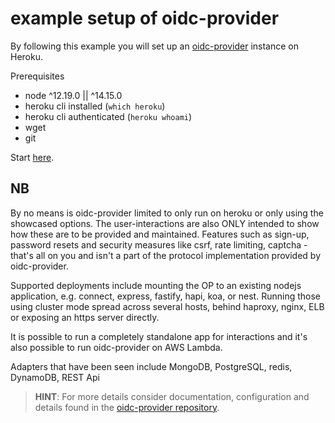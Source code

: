 # example setup of oidc-provider

By following this example you will set up an [oidc-provider](https://github.com/panva/node-oidc-provider)
instance on Heroku.

Prerequisites

- node ^12.19.0 || ^14.15.0
- heroku cli installed (`which heroku`)
- heroku cli authenticated (`heroku whoami`)
- wget
- git


Start [here](00-oidc-minimal).

NB
---
By no means is oidc-provider limited to only run on heroku or only using the showcased options. The user-interactions are also ONLY intended to show how these are to be provided and maintained. Features such as sign-up, password resets and security measures like csrf, rate limiting, captcha - that's all on you and isn't a part of the protocol implementation provided by oidc-provider.

Supported deployments include mounting the OP to an existing nodejs application, e.g. connect, express, fastify, hapi, koa, or nest. Running those using cluster mode spread across several hosts, behind haproxy, nginx,
ELB or exposing an https server directly.

It is possible to run a completely standalone app for interactions and it's also possible to run
oidc-provider on AWS Lambda.

Adapters that have been seen include MongoDB, PostgreSQL, redis, DynamoDB, REST Api

> **HINT**: For more details consider documentation, configuration and details found in the [oidc-provider repository](https://github.com/panva/node-oidc-provider).
